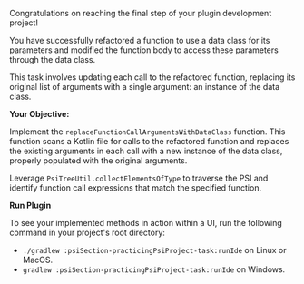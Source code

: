 Congratulations on reaching the final step of your plugin development project!

You have successfully refactored a function to use a data class for its parameters and modified the function body to access these parameters through the data class.

This task involves updating each call to the refactored function, replacing its original list of arguments with a single argument: an instance of the data class.

**Your Objective:**

Implement the `replaceFunctionCallArgumentsWithDataClass` function. This function scans a Kotlin file for calls to the refactored function and replaces the existing arguments in each call with a new instance of the data class, properly populated with the original arguments.

<div class="hint" title="Finding Function Calls">

Leverage `PsiTreeUtil.collectElementsOfType` to traverse the PSI and identify function call expressions 
that match the specified function.
</div>

**Run Plugin**

To see your implemented methods in action within a UI, run the following command in your project's root directory:

* ` ./gradlew :psiSection-practicingPsiProject-task:runIde
  ` on Linux or MacOS.
* ` gradlew :psiSection-practicingPsiProject-task:runIde
  ` on Windows.
